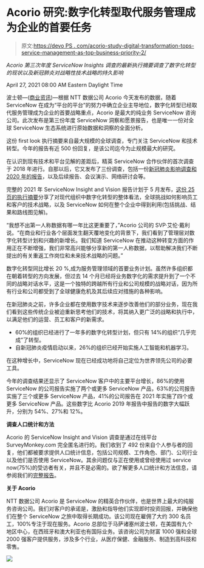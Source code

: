 # Acorio 研究:数字化转型取代服务管理成为企业的首要任务

> 原文:[https://devo PS . com/acorio-study-digital-transformation-tops-service-management-as-top-business-priority-2/](https://devops.com/acorio-study-digital-transformation-topples-service-management-as-top-business-priority-2/)

*Acorio 第三次年度 ServiceNow Insights 调查的最新执行摘要调查了数字化转型的现状以及新冠肺炎对战略性技术战略的持久影响*

<time datetime="2021-04-27T12:00:00Z">April 27, 2021 08:00 AM Eastern Daylight Time</time>

波士顿—([商业资讯](https://www.businesswire.com/))—根据 NTT 数据公司 Acorio 今天发布的数据，随着 ServiceNow 在成为“平台的平台”的努力中确立企业主导地位，数字化转型已经取代服务管理成为企业的首要战略重点，Acorio 是最大的纯业务 ServiceNow 咨询公司。此次发布是第三份年度 ServiceNow 洞察和愿景报告，也是唯一一份对全球 ServiceNow 生态系统进行原始数据和洞察的全面分析。

这份 first look 执行摘要来自最大规模的全球调查，专门关注 ServiceNow 和技术转型。今年的报告有近 500 份回复，是该公司迄今为止规模最大的研究。

在认识到现有技术和平台见解的差距后，精英 ServiceNow 合作伙伴的首次调查于 2018 年进行。自那以后，它又发布了三份调查，包括一份[新冠肺炎影响调查和 2020 年的报告](https://cts.businesswire.com/ct/CT?id=smartlink&url=https%3A%2F%2Fwww.acorio.com%2Fcovid-19-insight-report%2F&esheet=52418592&newsitemid=20210427005430&lan=en-US&anchor=COVID-19+impact+survey+and+report&index=1&md5=733d36311a48e579c8ae818d563513b5)，以及后续报告、会议演示、网络研讨会等。

完整的 2021 年 ServiceNow Insight and Vision 报告计划于 5 月发布，[这份 25 页的执行摘要](https://cts.businesswire.com/ct/CT?id=smartlink&url=https%3A%2F%2Fexclusive.acorio.com%2Finsight-vision-2021-executive-summary-4&esheet=52418592&newsitemid=20210427005430&lan=en-US&anchor=this+25-page+Executive+Summary&index=2&md5=e11424169e805afed3f5f507698830a1)分享了对现代组织中数字化转型的整体看法，全球挑战如何影响员工和客户的技术战略，以及 ServiceNow 如何在整个企业中得到利用(包括挑战、结果和路线图见解)。

“我想不出第一人称数据有哪一年比这更重要了，”Acorio 公司的 SVP·艾伦·戴利说。“在商业和行业各个层面发生翻天覆地变化的背景下，我们看到了管理层对数字化转型计划和兴趣的新增长。我们知道 ServiceNow 在推动这种转变方面的作用正在不断增强，我们非常高兴能够分享新的第一人称数据，以帮助解决我们不断提出的有关重返工作岗位和未来技术战略的问题。”

数字化转型同比增长 20 %,成为服务管理领域的首要业务计划。虽然许多组织都在朝着转型的方向发展，但过去 14 个月已经将业务数字化的需求提升到了一个不同的战略对话水平，这是一个独特的跨越所有行业和公司规模的战略对话，因为所有行业和公司都受到了全球健康危机及其后续应对措施的各种影响。

在新冠肺炎之前，许多企业都在使用数字技术来逐步改善他们的部分业务，现在我们看到这些传统企业被迫重新思考他们的技术，将其纳入更广泛的战略和执行中，以满足他们的运营、员工和客户的新需求。

*   60%的组织已经进行了一年多的数字化转型计划，但只有 14%的组织“几乎完成”了转型。
*   自新冠肺炎疫情启动以来，26%的组织已经开始实施人工智能和机器学习。

在这种增长中，ServiceNow 现在已经成功地将自己定位为世界领先公司的必要工具。

今年的调查结果还显示了 ServiceNow 客户中的主要平台增长，86%的使用 ServiceNow 的公司报告实施了两个或更多 ServiceNow 产品，63%的公司报告实施了三个或更多 ServiceNow 产品，41%的公司报告在 2021 年实施了四个或更多 ServiceNow 产品。这些数字比 Acorio 2019 年报告中报告的数字大幅跃升，分别为 54%、27%和 12%。

**调查人口统计和方法**

Acorio 的 ServiceNow Insight and Vision 调查是通过在线平台 SurveyMonkey.com 完全匿名进行的。我们收到了 492 份来自个人参与者的回复，他们都被要求提供人口统计信息，包括公司规模、工作角色、部门、公司行业以及他们是否使用 ServiceNow。其余问题仅与正在使用或曾经使用过 service now(75%)的受访者有关，并且不是必需的。欲了解更多人口统计和方法信息，请参阅我们的[完整报告](https://cts.businesswire.com/ct/CT?id=smartlink&url=https%3A%2F%2Fexclusive.acorio.com%2Finsight-vision-2021-executive-summary-4&esheet=52418592&newsitemid=20210427005430&lan=en-US&anchor=complete+report&index=3&md5=a22db6131245504e99dd0aa2eed60a20)。

**关于 Acorio**

NTT 数据公司 Acorio 是 ServiceNow 的精英合作伙伴，也是世界上最大的纯服务咨询公司。我们对客户的承诺是，激励和指导他们实现即时投资回报，并确保他们在整个 ServiceNow 之旅中取得长期成功。该公司现在雇佣了大约 300 名员工，100%专注于现在服务。Acorio 总部位于马萨诸塞州波士顿，在美国有九个地区中心，在西班牙和澳大利亚也有国际业务。该咨询公司为财富 1000 强和全球 2000 强客户提供服务，涉及多个行业，从医疗保健、金融服务、制造到高科技和零售。

![](../Images/09b841fcfc7080c8402f03cf4c2ab8f7.png)